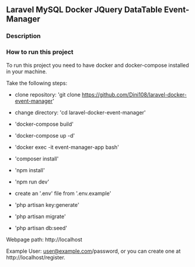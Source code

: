 ## Laravel MySQL Docker JQuery DataTable Event-Manager

### Description
### How to run this project

To run this project you need to have docker and docker-compose installed in your machine.

Take the following steps:

- clone repository: 'git clone https://github.com/Dini108/laravel-docker-event-manager'
- change directory: 'cd laravel-docker-event-manager'
- 'docker-compose build'
- 'docker-compose up -d'
- 'docker exec -it event-manager-app bash'
- 'composer install'
- 'npm install'
- 'npm run dev'

- create an '.env' file from '.env.example'

- 'php artisan key:generate'
- 'php artisan migrate'
- 'php artisan db:seed'

Webpage path: http://localhost

Example User: user@example.com/password, or you can create one at http://localhost/register.